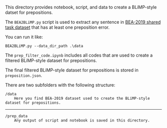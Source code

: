 This directory provides notebook, script, and data to create a BLiMP-style datset for prepositions.

The `BEA2BLiMP.py` script is used to extract any sentence in [BEA-2019 shared task dataset](https://www.cl.cam.ac.uk/research/nl/bea2019st/) that has at least one preposition error.

You can run it like:

`BEA2BLiMP.py --data_dir_path .\data`

The `prep_filter_code.ipynb` includes all codes that are used to create a filtered BLiMP-style dataset for prepositions.

The final filtered BLiMP-style dataset for prepositions is stored in `preposition.json`.

There are two subfolders with the following structure:

	/data
		Here you find BEA-2019 dataset used to create the BLiMP-style dataset for prepositions.

---

	/prep_data
		Any output of script and notebook is saved in this directory.

